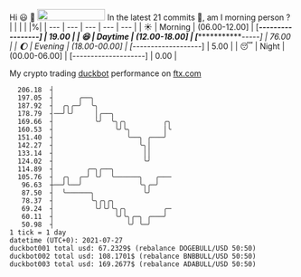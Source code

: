 Hi :smiley: :wave: <img src="https://jojoee.jojoee.com/api/utcnow" width="120" height="20">
In the latest 21 commits :bug:, am I morning person ? 
| | | | |%|
| --- | --- | --- | --- | --- |
| :sunny: | Morning | (06.00-12.00] | [***-----------------] | 19.00 |
| :satisfied: | Daytime | (12.00-18.00] | [***************-----] | 76.00 |
| :moon: | Evening | (18.00-00.00] | [*-------------------] | 5.00 |
| :sleeping: | Night | (00.00-06.00] | [--------------------] | 0.00 |

My crypto trading [duckbot](https://github.com/jojoee/duckbot) performance on [ftx.com](https://ftx.com/#a=13144711)
```
  206.18  ┤
  197.05  ┤      ╭──╮
  187.92  ┤  ╭╮╭─╯  ╰╮
  178.79  ┤──╯╰╯     │╭──╮
  169.66  ┤          ╰╯  ╰╮╭╮         ╭╮
  160.53  ┤               ╰╯╰╮        │╰
  151.40  ┤                  ╰──╮ ╭───╯
  142.27  ┤                     ╰╮│
  133.14  ┤                      ││
  124.02  ┤                      ╰╯
  114.89  ┤        ╭─╮╭──╮
  105.76  ┤  ╭╮  ╭─╯ ╰╯  ╰──────╮   ╭───
   96.63  ┼──╯╰──╯              ╰╮╭─╯
   87.50  ┤  ╰──────╮            ╰╯
   78.37  ┤         ╰╮╭╮╭╮
   69.24  ┤          ╰╯╰╯╰╮╭╮         ╭─
   60.11  ┤               ╰╯╰╮╭─╮ ╭───╯
   50.98  ┤                  ╰╯ ╰─╯
1 tick = 1 day
datetime (UTC+0): 2021-07-27
duckbot001 total usd: 67.2329$ (rebalance DOGEBULL/USD 50:50)
duckbot002 total usd: 108.1701$ (rebalance BNBBULL/USD 50:50)
duckbot003 total usd: 169.2677$ (rebalance ADABULL/USD 50:50)
```

